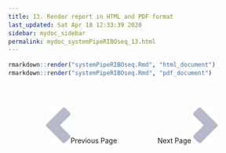 ```yaml
---
title: 13. Render report in HTML and PDF format
last_updated: Sat Apr 18 12:33:39 2020
sidebar: mydoc_sidebar
permalink: mydoc_systemPipeRIBOseq_13.html
---
```



```r
rmarkdown::render("systemPipeRIBOseq.Rmd", "html_document")
rmarkdown::render("systemPipeRIBOseq.Rmd", "pdf_document")
```

<br><br><center><a href="mydoc_systemPipeRIBOseq_12.html"><img src="images/left_arrow.png" alt="Previous page."></a>Previous Page &nbsp; &nbsp; &nbsp; &nbsp; &nbsp; &nbsp; &nbsp; &nbsp; &nbsp; &nbsp; Next Page
<a href="mydoc_systemPipeRIBOseq_14.html"><img src="images/right_arrow.png" alt="Next page."></a></center>
